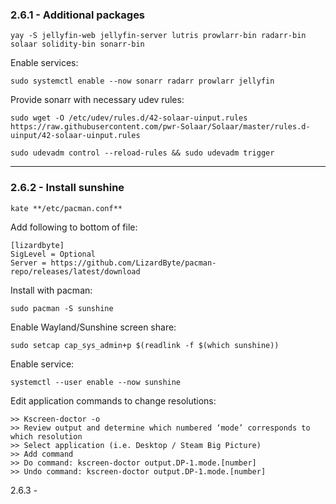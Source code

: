 ### 2.6.1 - Additional packages

```
yay -S jellyfin-web jellyfin-server lutris prowlarr-bin radarr-bin solaar solidity-bin sonarr-bin
```

Enable services:

```
sudo systemctl enable --now sonarr radarr prowlarr jellyfin
```

Provide sonarr with necessary udev rules:

```
sudo wget -O /etc/udev/rules.d/42-solaar-uinput.rules https://raw.githubusercontent.com/pwr-Solaar/Solaar/master/rules.d-uinput/42-solaar-uinput.rules
```

```
sudo udevadm control --reload-rules && sudo udevadm trigger
```

---
### 2.6.2 - Install sunshine

```
kate **/etc/pacman.conf**
```

Add following to bottom of file:

```
[lizardbyte]
SigLevel = Optional
Server = https://github.com/LizardByte/pacman-repo/releases/latest/download
```

Install with pacman:

```
sudo pacman -S sunshine
```

Enable Wayland/Sunshine screen share:

```
sudo setcap cap_sys_admin+p $(readlink -f $(which sunshine))
```

Enable service:

```
systemctl --user enable --now sunshine
```

Edit application commands to change resolutions:

```
>> Kscreen-doctor -o
>> Review output and determine which numbered ‘mode’ corresponds to which resolution
>> Select application (i.e. Desktop / Steam Big Picture)
>> Add command
>> Do command: kscreen-doctor output.DP-1.mode.[number]
>> Undo command: kscreen-doctor output.DP-1.mode.[number]
```

2.6.3 - 

